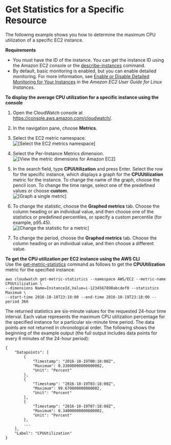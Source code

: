 # Get Statistics for a Specific Resource<a name="US_SingleMetricPerInstance"></a>

The following example shows you how to determine the maximum CPU utilization of a specific EC2 instance\.

**Requirements**
+ You must have the ID of the instance\. You can get the instance ID using the Amazon EC2 console or the [describe\-instances](http://docs.aws.amazon.com/cli/latest/reference/ec2/describe-instances.html) command\.
+ By default, basic monitoring is enabled, but you can enable detailed monitoring\. For more information, see [Enable or Disable Detailed Monitoring for Your Instances](http://docs.aws.amazon.com/AWSEC2/latest/UserGuide/using-cloudwatch-new.html) in the *Amazon EC2 User Guide for Linux Instances*\.

**To display the average CPU utilization for a specific instance using the console**

1. Open the CloudWatch console at [https://console\.aws\.amazon\.com/cloudwatch/](https://console.aws.amazon.com/cloudwatch/)\.

1. In the navigation pane, choose **Metrics**\.

1. Select the EC2 metric namespace\.  
![\[Select the EC2 metrics namespace\]](http://docs.aws.amazon.com/AmazonCloudWatch/latest/monitoring/images/metric_view_categories.png)

1. Select the Per\-Instance Metrics dimension\.  
![\[View the metric dimensions for Amazon EC2\]](http://docs.aws.amazon.com/AmazonCloudWatch/latest/monitoring/images/metric_view_metric_category.png)

1. In the search field, type **CPUUtilization** and press Enter\. Select the row for the specific instance, which displays a graph for the **CPUUtilization** metric for the instance\. To change the name of the graph, choose the pencil icon\. To change the time range, select one of the predefined values or choose **custom**\.  
![\[Graph a single metric\]](http://docs.aws.amazon.com/AmazonCloudWatch/latest/monitoring/images/metric_statistics_ec2_instance.png)

1. To change the statistic, choose the **Graphed metrics** tab\. Choose the column heading or an individual value, and then choose one of the statistics or predefined percentiles, or specify a custom percentile \(for example, p95\.45\)\.  
![\[Change the statistic for a metric\]](http://docs.aws.amazon.com/AmazonCloudWatch/latest/monitoring/images/metric_statistics_ec2_instance_statistic_period.png)

1. To change the period, choose the **Graphed metrics** tab\. Choose the column heading or an individual value, and then choose a different value\.

**To get the CPU utilization per EC2 instance using the AWS CLI**  
Use the [get\-metric\-statistics](http://docs.aws.amazon.com/cli/latest/reference/cloudwatch/get-metric-statistics.html) command as follows to get the **CPUUtilization** metric for the specified instance:

```
aws cloudwatch get-metric-statistics --namespace AWS/EC2 --metric-name CPUUtilization \
--dimensions Name=InstanceId,Value=i-1234567890abcdef0 --statistics Maximum \
--start-time 2016-10-18T23:18:00 --end-time 2016-10-19T23:18:00 --period 360
```

The returned statistics are six\-minute values for the requested 24\-hour time interval\. Each value represents the maximum CPU utilization percentage for the specified instance for a particular six\-minute time period\. The data points are not returned in chronological order\. The following shows the beginning of the example output \(the full output includes data points for every 6 minutes of the 24\-hour period\):

```
{
    "Datapoints": [
        {
            "Timestamp": "2016-10-19T00:18:00Z", 
            "Maximum": 0.33000000000000002, 
            "Unit": "Percent"
        }, 
        {
            "Timestamp": "2016-10-19T03:18:00Z", 
            "Maximum": 99.670000000000002, 
            "Unit": "Percent"
        }, 
        {
            "Timestamp": "2016-10-19T07:18:00Z", 
            "Maximum": 0.34000000000000002, 
            "Unit": "Percent"
        }, 
        ...
    ], 
    "Label": "CPUUtilization"
}
```